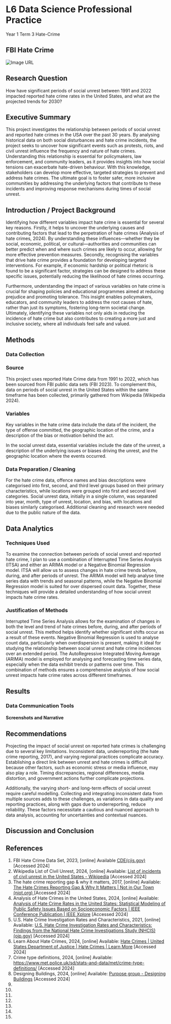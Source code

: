 # L6 Data Science Professional Practice 
Year 1 Term 3 
Hate-Crime

## FBI Hate Crime

![Image URL](https://cdn.statcdn.com/Infographic/images/teaser/16100.jpeg)

## Research Question
How have significant periods of social unrest between 1991 and 2022 impacted reported hate crime rates in the United States, and what are the projected trends for 2030?

## Executive Summary
This project investigates the relationship between periods of social unrest and reported hate crimes in the USA over the past 30 years. By analysing historical data on both social disturbances and hate crime incidents, the project seeks to uncover how significant events such as protests, riots, and civil unrest influence the frequency and nature of hate crimes. Understanding this relationship is essential for policymakers, law enforcement, and community leaders, as it provides insights into how social tensions can exacerbate hate-driven behaviour. With this knowledge, stakeholders can develop more effective, targeted strategies to prevent and address hate crimes. The ultimate goal is to foster safer, more inclusive communities by addressing the underlying factors that contribute to these incidents and improving response mechanisms during times of social unrest.

## Introduction / Project Background

Identifying how different variables impact hate crime is essential for several key reasons. Firstly, it helps to uncover the underlying causes and contributing factors that lead to the perpetration of hate crimes (Analysis of hate crimes, 2024). By understanding these influences—whether they be social, economic, political, or cultural—authorities and communities can better predict when and where such crimes are likely to occur, allowing for more effective prevention measures.
Secondly, recognising the variables that drive hate crime provides a foundation for developing targeted interventions. For example, if economic hardship or political rhetoric is found to be a significant factor, strategies can be designed to address these specific issues, potentially reducing the likelihood of hate crimes occurring.

Furthermore, understanding the impact of various variables on hate crime is crucial for shaping policies and educational programmes aimed at reducing prejudice and promoting tolerance. This insight enables policymakers, educators, and community leaders to address the root causes of hate, rather than just its symptoms, fostering long-term societal change.
Ultimately, identifying these variables not only aids in reducing the incidence of hate crime but also contributes to creating a more just and inclusive society, where all individuals feel safe and valued.

## Methods

### Data Collection

### Source
This project uses reported Hate Crime data from 1991 to 2022, which has been sourced from FBI public data sets (FBI 2023). To complement this, data on periods of social unrest in the United States within the same timeframe has been collected, primarily gathered from Wikipedia (Wikipedia 2024).

### Variables
Key variables in the hate crime data include the data of the incident, the type of offense committed, the geographic location of the crime, and a description of the bias or motivation behind the act.

In the social unrest data, essential variables include the date of the unrest, a description of the underlying issues or biases driving the unrest, and the geographic location where the events occurred.

### Data Preparation / Cleaning

For the hate crime data, offence names and bias descriptions were categorised into first, second, and third level groups based on their primary characteristics, while locations were grouped into first and second level categories. Social unrest data, initially in a single column, was separated into year, month, type of unrest, location, and bias, with locations and biases similarly categorised. Additional cleaning and research were needed due to the public nature of the data.

## Data Analytics

### Techniques Used
To examine the connection between periods of social unrest and reported hate crime, I plan to use a combination of Interrupted Time Series Analysis (ITSA) and either an ARIMA model or a Negative Binomial Regression model. ITSA will allow us to assess changes in hate crime trends before, during, and after periods of unrest. The ARIMA model will help analyse time series data with trends and seasonal patterns, while the Negative Binomial Regression model is suited for over dispersed count data. Together, these techniques will provide a detailed understanding of how social unrest impacts hate crime rates.

### Justification of Methods
Interrupted Time Series Analysis allows for the examination of changes in both the level and trend of hate crimes before, during, and after periods of social unrest. This method helps identify whether significant shifts occur as a result of these events. Negative Binomial Regression is used to analyse count data, particularly when overdispersion is present, making it ideal for studying the relationship between social unrest and hate crime incidences over an extended period. The AutoRegressive Integrated Moving Average (ARIMA) model is employed for analysing and forecasting time series data, especially when the data exhibit trends or patterns over time. This combination of methods ensures a comprehensive analysis of how social unrest impacts hate crime rates across different timeframes.

## Results

### Data Communication Tools

#### Screenshots and Narrative

## Recommendations

Projecting the impact of social unrest on reported hate crimes is challenging due to several key limitations. Inconsistent data, underreporting (the hate crime reporting, 2017), and varying regional practices complicate accuracy. Establishing a direct link between unrest and hate crimes is difficult because other factors, such as economic stress or media influence, may also play a role. Timing discrepancies, regional differences, media distortion, and government actions further complicate projections. 

Additionally, the varying short- and long-term effects of social unrest require careful modelling. Collecting and integrating inconsistent data from multiple sources adds to these challenges, as variations in data quality and reporting practices, along with gaps due to underreporting, reduce reliability. These factors necessitate a cautious and nuanced approach to data analysis, accounting for uncertainties and contextual nuances.

## Discussion and Conclusion

## References
1.	FBI Hate Crime Data Set, 2023, [online] Available [CDE(cjis.gov)](https://cde.ucr.cjis.gov/LATEST/webapp/#/pages/downloads#datasets) [Accessed 2024]
2.	Wikipedia List of Civil Unrest, 2024, [online] Available: [List of incidents of civil unrest in the United States - Wikipedia](https://en.wikipedia.org/wiki/List_of_incidents_of_civil_unrest_in_the_United_States#1990%E2%80%931999) [Accessed 2024]
3.	The hate crime reporting gap & why it matters, 2017, [online] Available: [The Hate Crimes Reporting Gap & Why It Matters | Not in Our Town (niot.org) ](https://www.niot.org/cops/resources/hate-crime-reporting-gap-why-it-matters) [Accessed 2024]
4.	Analysis of Hate Crimes in the United States, 2024, [online] Available: [Analysis of Hate Crime Rates in the United States: Statistical Modeling of Public Safety Issues Based on Socioeconomic Factors | IEEE Conference Publication | IEEE Xplore](https://ieeexplore.ieee.org/document/9636943) [Accessed 2024]
5.	U.S. Hate Crime Investigation Rates and Characteristics, 2021, [online] Available: [U.S. Hate Crime Investigation Rates and Characteristics: Findings from the National Hate Crime Investigations Study (NHCIS) (ojp.gov)](https://www.ojp.gov/pdffiles1/nij/grants/304531.pdf) [Accessed 2024]
6.	Learn About Hate Crimes, 2024, [online] Available: [Hate Crimes | United States Department of Justice | Hate Crimes | Learn More](https://www.justice.gov/hatecrimes/learn-about-hate-crimes) [Accessed 2024]
7.	Crime type definitions, 2024, [online] Available: https://www.met.police.uk/sd/stats-and-data/met/crime-type-definitions/ [Accessed 2024]
8.	Designing Buildings, 2024, [online] Available: [Purpose group - Designing Buildings](https://www.designingbuildings.co.uk/wiki/Purpose_group) [Accessed 2024]
9.	
10.	
11.	
12.	
13.	
14.	
15.	
